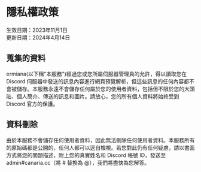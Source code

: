 # 隱私權政策
生效日期：2023年11月1日  
更新日期：2024年4月14日

## 蒐集的資料
ermiana(以下稱"本服務")經過您或您所屬伺服器管理員的允許，得以讀取您在 Discord 伺服器中發送的訊息內容進行網頁預覽解析，但這些訊息的任何內容都不會被儲存。本服務永遠不會儲存任何屬於您的使用者資料，包括但不限於您的大頭貼、個人簡介、傳送的訊息和圖片。請放心，您的所有個人資料將始終受到 Discord 官方的保護。

## 資料刪除
由於本服務不會儲存任何使用者資料，因此無法刪除任何使用者資料。本服務所有的原始碼都是公開的，任何人都可以逕自檢視。若您對此仍有任何疑慮，請以書面方式將您的問題描述，附上您的真實姓名和 Discord 帳號 ID，發送至 admin#canaria.cc（將 # 替換為 @），我們將盡快為您解答。

